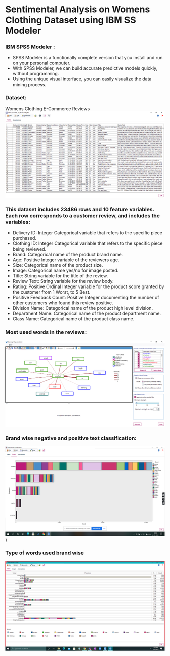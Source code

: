 # Sentimental Analysis on Womens Clothing Dataset using IBM SS Modeler

### IBM SPSS Modeler :
* SPSS Modeler is a functionally complete version that you install and run on your personal computer. 
* With SPSS Modeler, we can build accurate predictive models quickly, without programming.
* Using the unique visual interface, you can easily visualize the data mining process.

### Dataset: 
Womens Clothing E-Commerce Reviews
![dataset](dataset.png)

### This dataset includes 23486 rows and 10 feature variables. Each row corresponds to a customer review, and includes the variables:
* Delivery ID: Integer Categorical variable that refers to the specific piece purchased.
* Clothing ID: Integer Categorical variable that refers to the specific piece being reviewed.
* Brand: Categorical name of the product brand name.
* Age: Positive Integer variable of the reviewers age.
* Size: Categorical name of the product size.
* Image: Categorical name yes/no for image posted.
* Title: String variable for the title of the review.
* Review Text: String variable for the review body.
* Rating: Positive Ordinal Integer variable for the product score granted by the customer from 1 Worst, to 5 Best.
* Positive Feedback Count: Positive Integer documenting the number of other customers who found this review positive.
* Division Name: Categorical name of the product high level division.
* Department Name: Categorical name of the product department name.
* Class Name: Categorical name of the product class name.

### Most used words in the reviews: 
![wordconcept](words.png)

### Brand wise negative and positive text classification: 
![brand](brandwise.png))

### Type of words used brand wise
![typeofwords](typeofwords.png)
